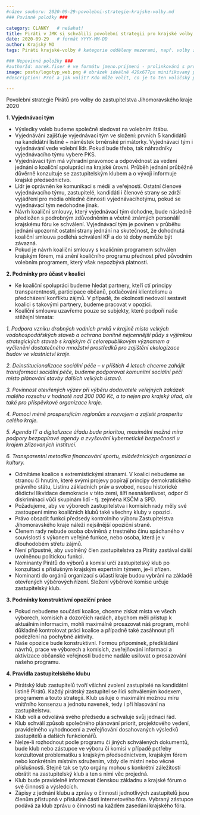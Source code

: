 ```yaml
---
#název souboru: 2020-09-29-povolebni-strategie-krajske-volby.md
### Povinné položky ###

category: CLANKY   # nešahat!
title: Piráti v JMK si schválili povolební strategii pro krajské volby 2020
date: 2020-09-29   # formát YYYY-MM-DD
author: Krajský MO
tags: Piráti krajské-volby # kategorie odděleny mezerami, např. volby zemědělství životní-prostředí piráti (viz https://jihomoravsky.pirati.cz/tags/)

### Nepovinné položky ###
#authorId: marek.fiser # ve formátu jmeno.prijmeni - prolinkování s profilem přes uid
image: posts/logotyp_web.png # obrázek ideálně 420x677px minifikovaný přes https://tinypng.com/
#description: Proč a jak volit? Kdo může volit, co je to ten voličský průkaz a jak ho získáte?

---
```


Povolební strategie Pirátů pro volby do zastupitelstva Jihomoravského kraje 2020

**1. Vyjednávací tým**
- Výsledky voleb budeme společně sledovat na volebním štábu.
- Vyjednávání zajišťuje vyjednávací tým ve složení: prvních 5 kandidátů na kandidátní listině + náměstek brněnské primátorky. Vyjednávací tým i vyjednávání vede volební lídr. Pokud bude třeba, tak náhradníky vyjednávacího týmu vybere PKS.
- Vyjednávací tým má výhradní pravomoc a odpovědnost za vedení jednání o koaliční spolupráci na krajské úrovni. Průběh jednání průběžně důvěrně konzultuje se zastupitelským klubem a o vývoji informuje krajské předsednictvo.
- Lídr je oprávněn ke komunikaci s médii a veřejností. Ostatní členové vyjednávacího týmu, zastupitelé, kandidáti i členové strany se zdrží vyjádření pro média ohledně činnosti vyjednávacíhotýmu, pokud se vyjednávací tým nedohodne jinak.
- Návrh koaliční smlouvy, který vyjednávací tým dohodne, bude následně předložen s podrobným zdůvodněním a včetně známých personálií krajskému fóru ke schválení. Vyjednávací tým je povinen v průběhu jednání upozornit ostatní strany jednání na skutečnost, že dohodnutá koaliční smlouva podléhá schválení KF a do té doby nemůže být závazná.
- Pokud je návrh koaliční smlouvy s koaličním programem schválen krajským fórem, má znění koaličního programu přednost před původním volebním programem, který však nepozbývá platnosti.

**2. Podmínky pro účast v koalici**
- Ke koaliční spolupráci budeme hledat partnery, kteří ctí principy transparentnosti, participace občanů, potlačování klientelismu a předcházení konfliktu zájmů. V případě, že okolnosti nedovolí sestavit koalici s takovými partnery, budeme pracovat v opozici.
- Koaliční smlouvu uzavřeme pouze se subjekty, které podpoří naše stěžejní témata:

*1. Podpora vzniku drobných vodních prvků v krajině místo velkých vodohospodářských staveb a ochrana bonitně nejcennější půdy s výjimkou strategických staveb s krajským či celorepublikovým významem a vyčlenění dostatečného množství prostředků pro zajištění ekologizace budov ve vlastnictví kraje.*

*2. Deinstitucionalizace sociální péče – v příštích 4 letech chceme zahájit transformaci sociální péče, budeme podporovat komunitní sociální péči místo plánování stavby dalších velkých ústavů.*

*3. Povinnost otevřených výzev při výběru dodavatele veřejných zakázek malého rozsahu v hodnotě nad 200 000 Kč, a to nejen pro krajský úřad, ale také pro příspěvkové organizace kraje.*

*4. Pomoci méně prosperujícím regionům s rozvojem a zajistit prosperitu celého kraje.*

*5. Agenda IT a digitalizace úřadu bude prioritou, maximální možná míra podpory bezpapírové agendy a zvyšování kybernetické bezpečnosti u krajem zřizovaných institucí.*

*6. Transparentní metodika financování sportu, mládežnických organizací a kultury.*

- Odmítáme koalice s extremistickými stranami. V koalici nebudeme se stranou či hnutím, které svými projevy popírají principy demokratického právního státu, Listinu základních práv a svobod, nesou historické dědictví likvidace demokracie v této zemi, šíří nesnášenlivost, odpor či diskriminaci vůči skupinám lidí - tj. zejména KSČM a SPD.
- Požadujeme, aby ve výborech zastupitelstva i komisích rady měly své zastoupení mimo koaličních klubů také všechny kluby v opozici.
- Právo obsadit funkci předsedy kontrolního výboru Zastupitelstva Jihomoravského kraje náleží nejsilnější opoziční straně.
- Členem rady nebude osoba obviněná z trestného činu spáchaného v souvislosti s výkonem veřejné funkce, nebo osoba, která je v dlouhodobém střetu zájmů.
- Není přípustné, aby uvolněný člen zastupitelstva za Piráty zastával další uvolněnou politickou funkci.
- Nominanty Pirátů do výborů a komisí určí zastupitelský klub po konzultaci s příslušným krajským expertním týmem, je-li zřízen.
- Nominanti do orgánů organizací s účastí kraje budou vybráni na základě otevřených výběrových řízení. Složení výběrové komise určuje zastupitelský klub.

**3. Podmínky konstruktivní opoziční práce**
- Pokud nebudeme součástí koalice, chceme získat místa ve všech výborech, komisích a dozorčích radách, abychom měli přístup k aktuálním informacím, mohli maximálně prosazovat náš program, mohli důkladně kontrolovat práci koalice a případně také zasáhnout při podezření na pochybné aktivity.
- Naše opozice bude konstruktivní. Formou připomínek, předkládání návrhů, prace ve výborech a komisích, zveřejňování informací a aktivizace občanské veřejnosti budeme nadále usilovat o prosazování našeho programu.

**4. Pravidla zastupitelského klubu**
- Pirátský klub zastupitelů tvoří všichni zvolení zastupitelé na kandidátní listině Pirátů. Každý pirátský zastupitel se řídí schváleným kodexem, programem a touto strategií. Klub usiluje o maximální možnou míru vnitřního konsenzu a jednotu navenek, tedy i při hlasování na zastupitelstvu.
- Klub volí a odvolává svého předsedu a schvaluje svůj jednací řád.
- Klub schválí způsob společného plánování priorit, projektového vedení, pravidelného vyhodnocení a zveřejňování dosahovaných výsledků zastupitelů a dalších funkcionářů.
- Nelze-li rozhodnout podle programu či jiných schválených dokumentů, bude klub nebo zástupce ve výboru či komisi v případě potřeby konzultovat problematiku s krajským předsednictvem, krajským fórem nebo konkrétním místním sdružením, vždy dle místní nebo věcné příslušnosti. Stejně tak se tyto orgány mohou s konkrétní záležitostí obrátit na zastupitelský klub a ten s nimi věc projedná.
- Klub bude pravidelně informovat členskou základnu a krajské fórum o své činnosti a výsledcích.
- Zápisy z jednání klubu a zprávy o činnosti jednotlivých zastupitelů jsou členům přístupná v příslušné části internetového fóra. Vybraný zástupce podává za klub zprávu o činnosti na každém zasedání krajského fóra.
